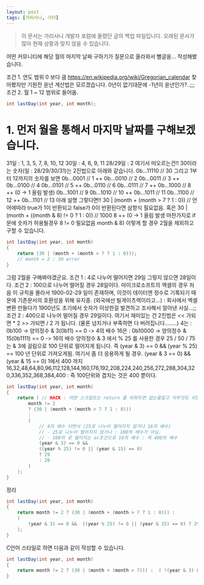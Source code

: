 ```yaml
---
layout: post
tags: [가리사니, 기타]
---
```


> 이 문서는 가리사니 개발자 포럼에 올렸던 글의 백업 파일입니다.
오래된 문서가 많아 현재 상황과 맞지 않을 수 있습니다.


어떤 커뮤니티에 해당 월의 마지막 날짜 구하기가 질문으로 올라와서 뻘글을... 작성해봤습니다.

조건 1. 연도 범위 0 보다 큼
https://en.wikipedia.org/wiki/Gregorian_calendar
찾아봤지만 기원전 윤년 계산법은 모르겠습니다.
0년이 없기대문에 -1년이 윤년인가?..;;;
조건 2. 월 1 ~ 12 범위로 들어옴.
``` java
int lastDay(int year, int month);
```


# 1. 먼저 월을 통해서 마지막 날짜를 구해보겠습니다.
31일 : 1, 3, 5, 7, 8, 10, 12
30일 : 4, 6, 9, 11
28/29일 : 2
여기서 떠오르는건!!
30이라는 숫자(일 : 28/29/30/31)는 2진법으로 아래와 같습니다.
0b...11110 // 30
그리고 1부터 12까지의 숫자를 보면
0b...0001 // 1 ++
0b...0010 // 2
0b...0011 // 3 ++
0b...0100 // 4
0b...0101 // 5 ++
0b...0110 // 6
0b...0111 // 7 ++
0b...1000 // 8 ++ (0 -> 1 올림 발생)
0b...1001 // 9
0b...1010 // 10 ++
0b...1011 // 11
0b...1100 // 12 ++
0b...1101 // 13 아래 설명
그렇다면!!
30 | (month + (month > 7 ? 1 : 0)) // 언어에따라 true가 1이 반환되고 false가 0이 반환된다면 삼항식 필요없음.
혹은 30 | (month + ((month & 8) != 0 ? 1 : 0)) // 1000 8 ++ (0 -> 1 올림 발생 마찬가지로 if문에 숫자가 허용될경우 8 != 0 필요없음 month & 8)
이렇게 할 경우 2월을 제외하고 구할 수 있습니다.
``` java
int lastDay(int year, int month)
{
	return (30 | (month + (month > 7 ? 1 : 0)));
	// month = 2 : 30 error
}
```


그럼 2월을 구해봐야겠군요.
조건 1 : 4로 나누어 떨어지면 29일 그렇지 않으면 28일이다.
조건 2 : 100으로 나누어 떨어질 경우 28일이다.
마이크로소프트의 엑셀의 경우 처음 이 규칙을 몰라서 1900-02-29 일이 존재하며, 이것이 데이터엔 정수로 기록되기 때문에 기존문서의 호환성을 위해 유지중. (외국에선 빌게이츠력이라고...) : 회사에서 엑셀 변환 만들다가 1900년도 초기에서 숫자가 이상한걸 발견하고 조사해서 알아낸 사실...;;
조건 2 : 400으로 나누어 떨어질 경우 29일이다.
여기서 재미있는 건 2진법은 << 가되면 * 2 >> 가되면 / 2 가 됩니다.
(물론 넘치거나 부족하면 다 버려집니다........)
4는 : 0b100 -> 양의정수 & 3(0b11) == 0 ->  4의 배수
16은 : 0b10000 -> 양의정수 & 15(0b1111) == 0 -> 16의 배수
양의정수 & 3 에서 % 25 를 사용한 경우 25 / 50 / 75는 & 3에 걸림으로 100 단위로 떨어지게 됩니다.
즉 (year & 3) == 0 && (year % 25) == 100 년 단위로 가져오게됨.
여기서 좀 더 응용하게 될 경우.
(year & 3 == 0) && (year & 15 == 0) 1에서 400 까지
16,32,48,64,80,96,112,128,144,160,176,192,208,224,240,256,272,288,304,320,336,352,368,384,400 : 즉 100단위와 겹치는 것은 400 뿐이다.
``` java
int lastDay(int year, int month)
{
	return ( // HACK : 어떤 스크립트는 return 줄 비워두면 없는줄알고 아무것도 리턴안함....... ;;;;; 그래서 ( 씀.
		month != 2
		? (30 | (month + (month > 7 ? 1 : 0)))
		:
		(
			// 4의 배수 이면서 (25로 나누어 떨어지지 않거나 16의 배수)
			// - 25로 나누어 떨어지지 않거나 : 100의 배수가 아님.
			// - 100의 로 떨어지는 or조건으로 16의 배수 : 즉 400의 배수
			(year & 3) == 0 &&
			((year % 25) != 0 || (year & 15) == 0)
			? 29
			: 28
		)
	);
}
```

정리
``` java
int lastDay(int year, int month)
{
	return month != 2 ? (30 | (month + (month > 7 ? 1 : 0))) :
	(
		(year & 3) == 0 &&  ((year % 25) != 0 || (year & 15) == 0) ? 29  : 28
	);
}
```

C언어 스타일로 하면 다음과 같이 작성할 수 있습니다.
``` java
int lastDay(int year, int month)
{
	return month != 2 ? (30 | (month + (month > 7))) :  ( !(year & 3) &&  (year % 25 || !(year & 15)) ? 29  : 28 );
}
```